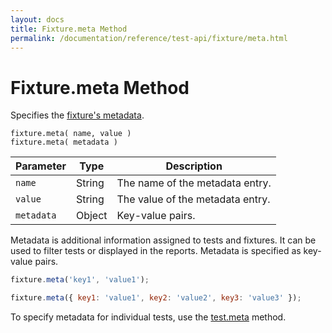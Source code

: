 ```yaml
---
layout: docs
title: Fixture.meta Method
permalink: /documentation/reference/test-api/fixture/meta.html
---
```

# Fixture.meta Method

Specifies the [fixture's metadata](../../../guides/basic-guides/test-organization.md#specify-test-metadata).

```text
fixture.meta( name, value )
fixture.meta( metadata )
```

Parameter  | Type   | Description
---------- | ------ | -----------------
`name`     | String | The name of the metadata entry.
`value`    | String | The value of the metadata entry.
`metadata` | Object | Key-value pairs.

Metadata is additional information assigned to tests and fixtures. It can be used to filter tests or displayed in the reports. Metadata is specified as key-value pairs.

```js
fixture.meta('key1', 'value1');
```

```js
fixture.meta({ key1: 'value1', key2: 'value2', key3: 'value3' });
```

To specify metadata for individual tests, use the [test.meta](../test/meta.md) method.
